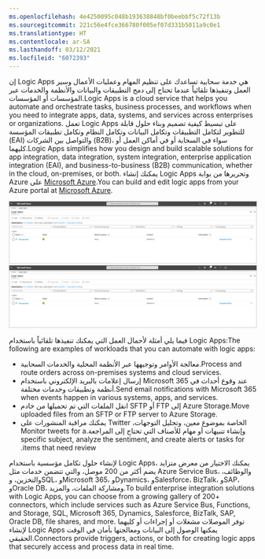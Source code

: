 ```yaml
---
ms.openlocfilehash: 4e4250095c048b193638848bf0beebbf5c72f13b
ms.sourcegitcommit: 221c56e4fce366780f005ef07d331b5011a9c0e1
ms.translationtype: HT
ms.contentlocale: ar-SA
ms.lasthandoff: 03/12/2021
ms.locfileid: "6072393"
---
```

<span data-ttu-id="9693d-101">إن Logic Apps هي خدمة سحابية تساعدك على تنظيم المهام وعمليات الأعمال وسير العمل وتنفيذها تلقائياً عندما تحتاج إلى دمج التطبيقات والبيانات والأنظمة والخدمات عبر المؤسسات أو المؤسسات.</span><span class="sxs-lookup"><span data-stu-id="9693d-101">Logic Apps is a cloud service that helps you automate and orchestrate tasks, business processes, and workflows when you need to integrate apps, data, systems, and services across enterprises or organizations.</span></span>
<span data-ttu-id="9693d-102">تعمل Logic Apps على تبسيط كيفية تصميم وبناء حلول قابلة للتطوير لتكامل التطبيقات وتكامل البيانات وتكامل النظام وتكامل تطبيقات المؤسسة (EAI) والتواصل بين الشركات (B2B)، سواء في السحابة أو في أماكن العمل أو كليهما.</span><span class="sxs-lookup"><span data-stu-id="9693d-102">Logic Apps simplifies how you design and build scalable solutions for app integration, data integration, system integration, enterprise application integration (EAI), and business-to-business (B2B) communication, whether in the cloud, on-premises, or both.</span></span> <span data-ttu-id="9693d-103">يمكنك إنشاء Logic Apps وتحريرها من بوابة Azure على [Microsoft Azure](https://portal.azure.com/?azure-portal=true).</span><span class="sxs-lookup"><span data-stu-id="9693d-103">You can build and edit logic apps from your Azure portal at [Microsoft Azure](https://portal.azure.com/?azure-portal=true).</span></span>

<span data-ttu-id="9693d-104">[![لقطة شاشة لصفحة Microsoft Azure ‏Logic apps.](../media/logic-apps.png)](../media/logic-apps.png#lightbox)</span><span class="sxs-lookup"><span data-stu-id="9693d-104">[![Screenshot of the Microsoft Azure Logic apps page.](../media/logic-apps.png)](../media/logic-apps.png#lightbox)</span></span>

<span data-ttu-id="9693d-105">فيما يلي أمثلة لأحمال العمل التي يمكنك تنفيذها تلقائياً باستخدام Logic Apps:</span><span class="sxs-lookup"><span data-stu-id="9693d-105">The following are examples of workloads that you can automate with logic apps:</span></span>

-   <span data-ttu-id="9693d-106">معالجة الأوامر وتوجيهها عبر الأنظمة المحلية والخدمات السحابية.</span><span class="sxs-lookup"><span data-stu-id="9693d-106">Process and route orders across on-premises systems and cloud services.</span></span>
-   <span data-ttu-id="9693d-107">إرسال إعلامات بالبريد الإلكتروني باستخدام Microsoft 365 عند وقوع أحداث في أنظمة وتطبيقات وخدمات مختلفة.</span><span class="sxs-lookup"><span data-stu-id="9693d-107">Send email notifications with Microsoft 365 when events happen in various systems, apps, and services.</span></span>
-   <span data-ttu-id="9693d-108">انقل الملفات التي تم تحميلها من خادم SFTP أو FTP إلى Azure Storage.</span><span class="sxs-lookup"><span data-stu-id="9693d-108">Move uploaded files from an SFTP or FTP server to Azure Storage.</span></span>
-   <span data-ttu-id="9693d-109">يمكنك مراقبة المنشورات على Twitter الخاصة بموضوع معين، وتحليل ‏‫التوجهات، وإنشاء تنبيهات أو مهام للأصناف التي تحتاج إلى المراجعة.</span><span class="sxs-lookup"><span data-stu-id="9693d-109">Monitor tweets for a specific subject, analyze the sentiment, and create alerts or tasks for items that need review.</span></span>

<span data-ttu-id="9693d-110">لإنشاء حلول تكامل مؤسسية باستخدام Logic Apps، يمكنك الاختيار من معرض متزايد يضم أكثر من 200 موصل، والتي تتضمن خدمات مثل Azure Service Bus، والوظائف، والتخزين، وSQL، وMicrosoft 365، وDynamics، وSalesforce، BizTalk، وSAP، وOracle DB، ومشاركة الملفات، والمزيد.</span><span class="sxs-lookup"><span data-stu-id="9693d-110">To build enterprise integration solutions with Logic Apps, you can choose from a growing gallery of 200+ connectors, which include services such as Azure Service Bus, Functions, and Storage, SQL, Microsoft 365, Dynamics, Salesforce, BizTalk, SAP, Oracle DB, file shares, and more.</span></span>
<span data-ttu-id="9693d-111">توفر الموصلات مشغلات أو إجراءات أو كليهما لإنشاء Logic Apps يمكنها الوصول إلى البيانات ومعالجتها بأمان في الوقت الحقيقي.</span><span class="sxs-lookup"><span data-stu-id="9693d-111">Connectors provide triggers, actions, or both for creating logic apps that securely access and process data in real time.</span></span> 
